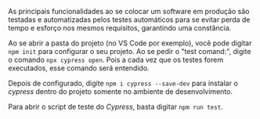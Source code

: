 As principais funcionalidades ao se colocar um software em produção são testadas e automatizadas pelos testes automáticos para se evitar perda de tempo e esforço nos mesmos requisitos, garantindo uma constância.

Ao se abrir a pasta do projeto (no VS Code por exemplo), você pode digitar `npm init` para configurar o seu projeto.
Ao se pedir o "test comand:", digite o comando `npx cypress open`. Pois a cada vez que os testes forem executados, esse comando será entendido.

Depois de configurado, digite `npm i cypress --save-dev` para instalar o *cypress* dentro do projeto somente no ambiente de desenvolvimento.

Para abrir o script de teste do *Cypress*, basta digitar `npm run test`.